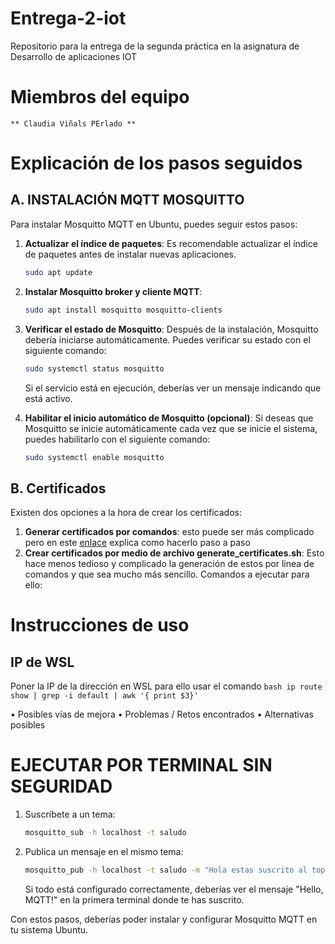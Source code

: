 # Entrega-2-iot
Repositorio para la entrega de la segunda práctica en la asignatura de Desarrollo de aplicaciones IOT
# Miembros del equipo
    ** Claudia Viñals PErlado **
# Explicación de los pasos seguidos
## A. INSTALACIÓN MQTT MOSQUITTO

Para instalar Mosquitto MQTT en Ubuntu, puedes seguir estos pasos:

1. **Actualizar el índice de paquetes**: Es recomendable actualizar el índice de paquetes antes de instalar nuevas aplicaciones.

    ```bash
    sudo apt update
    ```

2. **Instalar Mosquitto broker y cliente MQTT**:

    ```bash
    sudo apt install mosquitto mosquitto-clients
    ```

3. **Verificar el estado de Mosquitto**: Después de la instalación, Mosquitto debería iniciarse automáticamente. Puedes verificar su estado con el siguiente comando:

    ```bash
    sudo systemctl status mosquitto
    ```

    Si el servicio está en ejecución, deberías ver un mensaje indicando que está activo.

4. **Habilitar el inicio automático de Mosquitto (opcional)**: Si deseas que Mosquitto se inicie automáticamente cada vez que se inicie el sistema, puedes habilitarlo con el siguiente comando:

    ```bash
    sudo systemctl enable mosquitto
    ```
## B. Certificados
Existen dos opciones a la hora de crear los certificados:
1. **Generar certificados por comandos**: esto puede ser más complicado pero en este [enlace](https://blog.parravidales.es/aumenta-la-seguridad-de-mosquitto-anadiendo-tls/) explica como hacerlo paso a paso
2.   **Crear certificados por medio de archivo generate_certificates.sh**: Esto hace menos tedioso y complicado la generación de estos por linea de comandos y que sea mucho más sencillo. Comandos a ejecutar para ello:




# Instrucciones de uso
## IP de WSL
Poner la IP de la dirección en WSL para ello usar el comando 
    ```bash
    ip route show | grep -i default | awk '{ print $3}'
    ```

• Posibles vías de mejora
• Problemas / Retos encontrados
• Alternativas posibles
# EJECUTAR POR TERMINAL SIN SEGURIDAD
1. Suscríbete a un tema:

    ```bash
    mosquitto_sub -h localhost -t saludo
    ```

2. Publica un mensaje en el mismo tema:

    ```bash
    mosquitto_pub -h localhost -t saludo -m "Hola estas suscrito al topic saludo de MQTT!"
    ```

    Si todo está configurado correctamente, deberías ver el mensaje "Hello, MQTT!" en la primera terminal donde te has suscrito.


Con estos pasos, deberías poder instalar y configurar Mosquitto MQTT en tu sistema Ubuntu.
